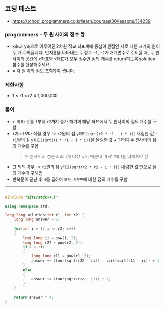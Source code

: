 ## 코딩 테스트
- https://school.programmers.co.kr/learn/courses/30/lessons/134239

### programmers - 두 원 사이의 정수 쌍

- x축과 y축으로 이루어진 2차원 직교 좌표계에 중심이 원점인 서로 다른 크기의 원이 두 개 주어집니다. 반지름을 나타내는 두 정수 `r1`, `r2`가 매개변수로 주어질 때, 두 원 사이의 공간에 x좌표와 y좌표가 모두 정수인 점의 개수를 return하도록 solution 함수를 완성해주세요.
- ※ 각 원 위의 점도 포함하여 셉니다.

### 제한사항
- 1 ≤ r1 < r2 ≤ 1,000,000

### 풀이
- `x 좌표(i)`를 `1`부터 `r2`까지 증가 해가며 해당 좌표에서 두 원사이의 점의 개수를 구함
- `i`가 `r1`보다 작을 경우 -> `r2`원의 점 `y좌표(sqrt(r2 * r2 - i * i))` 내림한 값 - `r1`원의 점 `y좌표(sqrt(r1 * r1 - i * i))`을 올림한 값 + 1 하여 두 원사이의 점의 개수를 구함
  > 두 원사이의 점은 최소 1개 이상 있기 때문에 마지막에 1을 더해줘야 함
- 그 외의 경우 -> `r2`원의 점 `y좌표(sqrt(r2 * r2 - i * i))` 내림한 값 만으로 점의 개수가 구해짐
- 반복문이 끝난 후 `4`를 곱하여 `모든 사분면`에 대한 점의 개수를 구함

---

```c++

#include "bits/stdc++.h"

using namespace std;

long long solution(int r1, int r2) {
    long long answer = 0;
    
    for(int i = 1; i <= r2; i++)
    {
        long long ii = pow(i, 2);
        long long r22 = pow(r2, 2);
        if(i < r1)
        {
            long long r11 = pow(r1, 2);
            answer += floor(sqrt(r22 - ii)) - ceil(sqrt(r11 - ii)) + 1;
        }
        else
        {
            answer += floor(sqrt(r22 - ii)) + 1;
        }
    }
    
    return answer * 4;
}

```
